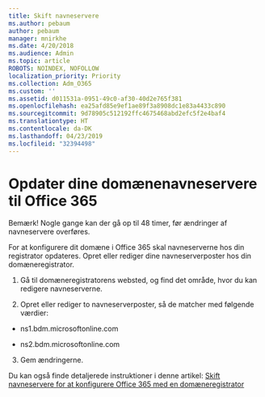 ```yaml
---
title: Skift navneservere
ms.author: pebaum
author: pebaum
manager: mnirkhe
ms.date: 4/20/2018
ms.audience: Admin
ms.topic: article
ROBOTS: NOINDEX, NOFOLLOW
localization_priority: Priority
ms.collection: Adm_O365
ms.custom: ''
ms.assetid: d011531a-0951-49c0-af30-40d2e765f381
ms.openlocfilehash: ea25afd85e9ef1ae89f3a8908dc1e83a4433c890
ms.sourcegitcommit: 9d78905c512192ffc4675468abd2efc5f2e4baf4
ms.translationtype: HT
ms.contentlocale: da-DK
ms.lasthandoff: 04/23/2019
ms.locfileid: "32394498"
---
```

# <a name="update-your-domain-nameservers-to-office-365"></a>Opdater dine domænenavneservere til Office 365

Bemærk! Nogle gange kan der gå op til 48 timer, før ændringer af navneservere overføres.
  
For at konfigurere dit domæne i Office 365 skal navneserverne hos din registrator opdateres. Opret eller rediger dine navneserverposter hos din domæneregistrator.
  
1. Gå til domæneregistratorens websted, og find det område, hvor du kan redigere navneserverne.
    
2. Opret eller rediger to navneserverposter, så de matcher med følgende værdier:
    
  - ns1.bdm.microsoftonline.com
    
  - ns2.bdm.microsoftonline.com
    
3. Gem ændringerne.
    
Du kan også finde detaljerede instruktioner i denne artikel: [Skift navneservere for at konfigurere Office 365 med en domæneregistrator](https://support.office.com/article/Change-nameservers-at-any-domain-registrar-to-set-up-Office-365-a8b487a9-2a45-4581-9dc4-5d28a47010a2.aspx)
  

